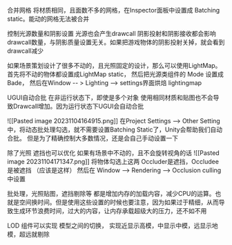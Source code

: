 
合并网格
将材质相同，且面数不多的网格，在Inspector面板中设置成 Batching static。能动的网格无法被合并

控制光源数量和阴影设置
光源也会产生drawcall
阴影投射和阴影接收都会影响drawcall数量，与阴影质量设置无关。如果把游戏物体的阴影投射关掉，就会看到drawcall减少

如果场景策划设计了很多不动的，且光照固定的设计，那么可以使用LightMap。
首先将不动的物体都设置成LightMap static， 然后把光源类组件的 Mode 设置成 Bade， 然后在Window -- > Lighting --> settings界面烘焙 lightingmap


UGUI自动合批
在非运行状态下，即使是多个对象 使用相同材质和贴图也不会导致Drawcall增加。因为运行状态下UGUI会自动合批

![[Pasted image 20231104164915.png]]
在Project Settings --> Other Setting中，将动态批处理勾选，就不需要设置Batching Static了，Unity会帮助我们自动合批。 但是为了精确控制大多数情况，还是会自己手动设置一下


除了光照 遮挡也可以优化
如果有场景中不动的，且不会旋转视角的话
![[Pasted image 20231104171347.png]]
将物体勾选上这两 Occluder是遮挡，Occludee是被遮挡 （应该是这样）
然后在 Window --> Rendering --> Occlusion culling 中设置


批处理，光照贴图，遮挡剔除等 都是增加内存的加载内容，减少CPU的运算。也就是空间换时间。但是使用这些设置的时候也要注意，因为如果过于精细，从而导致生成环节浪费时间，过大的内容，让内存承载超级大的压力，还不如不用

LOD 组件可以实现 模型之间的切换， 实现近显示高模，中显示中模，远显示地模，超远就剔除